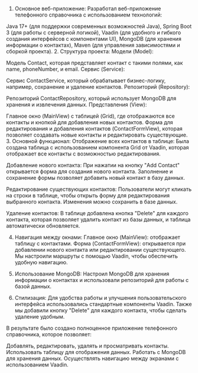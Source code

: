 1. Основное веб-приложение:
Разработал веб-приложение телефонного справочника с использованием технологий:

Java 17+ (для поддержки современных возможностей Java),
Spring Boot 3 (для работы с серверной логикой),
Vaadin (для удобного и гибкого создания интерфейсов с компонентами UI),
MongoDB (для хранения информации о контактах),
Maven (для управления зависимостями и сборкой проекта).
2. Структура проекта:
Модели (Model):

Модель Contact, которая представляет контакт с такими полями, как name, phoneNumber, и email.
Сервис (Service):

Сервис ContactService, который обрабатывает бизнес-логику, например, сохранение и удаление контактов.
Репозиторий (Repository):

Репозиторий ContactRepository, который использует MongoDB для хранения и извлечения данных.
Представления (View):

Главное окно (MainView) с таблицей (Grid), где отображаются все контакты и кнопкой для добавления новых контактов.
Форма для редактирования и добавления контактов (ContactFormView), которая позволяет создавать новые контакты и редактировать существующие.
3. Основной функционал:
Отображение всех контактов в таблице: Была создана таблица с использованием компонента Grid от Vaadin, которая отображает все контакты с возможностью редактирования.

Добавление нового контакта: При нажатии на кнопку "Add Contact" открывается форма для создания нового контакта. Заполнение и сохранение формы позволяет добавить новый контакт в базу данных.

Редактирование существующих контактов: Пользователи могут кликать на строки в таблице, чтобы открыть форму для редактирования выбранного контакта. Изменения можно сохранить в базе данных.

Удаление контактов: В таблице добавлена кнопка "Delete" для каждого контакта, которая позволяет удалить контакт из базы данных, и таблица автоматически обновляется.

4. Навигация между окнами:
Главное окно (MainView): отображает таблицу с контактами.
Форма (ContactFormView): открывается при добавлении нового контакта или редактировании существующего. Мы настроили маршруты с помощью Vaadin, чтобы обеспечить удобную навигацию.
5. Использование MongoDB:
Настроил MongoDB для хранения информации о контактах и использовали репозиторий для работы с базой данных.

6. Стилизация:
Для удобства работы и улучшения пользовательского интерфейса использовались стандартные компоненты Vaadin. Также мы добавили кнопку "Delete" для каждого контакта, чтобы сделать удаление удобным.

В результате было создано полноценное приложение телефонного справочника, которое позволяет:

Добавлять, редактировать, удалять и просматривать контакты.
Использовать таблицу для отображения данных.
Работать с MongoDB для хранения данных.
Осуществлять навигацию между экранами с использованием Vaadin.
